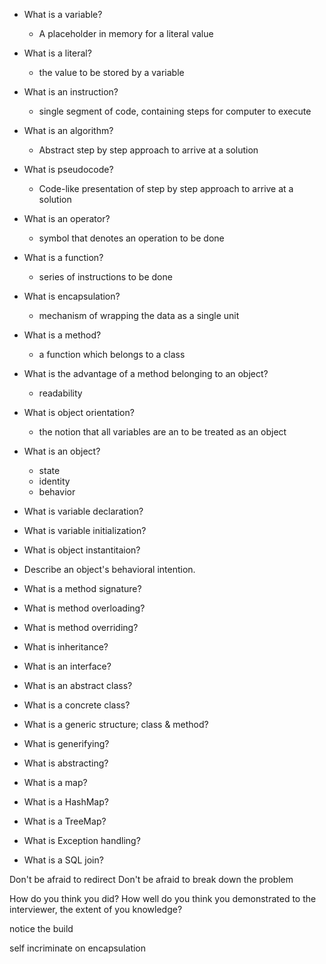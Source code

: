 * What is a variable?
	* A placeholder in memory for a literal value
* What is a literal?
	* the value to be stored by a variable
* What is an instruction?
	* single segment of code, containing steps for computer to execute
* What is an algorithm?
	* Abstract step by step approach to arrive at a solution
* What is pseudocode?
	* Code-like presentation of step by step approach to arrive at a solution
* What is an operator?
	* symbol that denotes an operation to be done
* What is a function?
	* series of instructions to be done
* What is encapsulation?
	* mechanism of wrapping the data as a single unit





* What is a method?
	* a function which belongs to a class
* What is the advantage of a method belonging to an object?
	* readability
* What is object orientation?
	* the notion that all variables are an to be treated as an object
* What is an object?
	* state
	* identity
	* behavior







* What is variable declaration?
* What is variable initialization?
* What is object instantitaion?

* Describe an object's behavioral intention.
* What is a method signature?
* What is method overloading?
* What is method overriding?
* What is inheritance?

* What is an interface?
* What is an abstract class?
* What is a concrete class?

* What is a generic structure; class & method?
* What is generifying?
* What is abstracting?


* What is a map?
* What is a HashMap?
* What is a TreeMap?


* What is Exception handling?

* What is a SQL join?








Don't be afraid to redirect
Don't be afraid to break down the problem


How do you think you did?
How well do you think you demonstrated to the interviewer, the extent of you knowledge?





notice the build

self incriminate on encapsulation